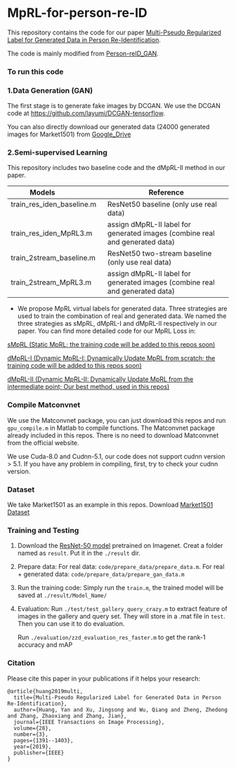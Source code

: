 # MpRL-for-person-re-ID
This repository contains the code for our paper [Multi-Pseudo Regularized Label for Generated Data in Person Re-Identification](https://ieeexplore.ieee.org/abstract/document/8485730).

The code is mainly modified from [Person-reID_GAN](https://github.com/layumi/Person-reID_GAN).

### To run this code

### 1.Data Generation (GAN)
The first stage is to generate fake images by DCGAN.
We use the DCGAN code at https://github.com/layumi/DCGAN-tensorflow.

You can also directly download our generated data (24000 generated images for Market1501) from [Google_Drive](https://drive.google.com/open?id=1-Qv8QfmLi24svclJ3Ee-6y5Zk6HLjZfP)

### 2.Semi-supervised Learning
This repository includes two baseline code and the dMpRL-II method in our paper.

| Models               | Reference | 
| --------              | -----  | 
| train_res_iden_baseline.m        | ResNet50 baseline (only use real data) | 
| train_res_iden_MpRL3.m    | assign dMpRL-II label for generated images (combine real and generated data)|  
| train_2stream_baseline.m    | ResNet50 two-stream baseline (only use real data) | 
| train_2stream_MpRL3.m | assign dMpRL-II label for generated images (combine real and generated data)| 

* We propose MpRL virtual labels for generated data. Three strategies are used to train the combination of real and generated data. We named the three strategies as sMpRL, dMpRL-I and dMpRL-II respectively in our paper. You can find more detailed code for our MpRL Loss in:

[sMpRL (Static MpRL; the training code will be added to this repos soon)](https://github.com/Huang-3/MpRL-for-person-re-ID/blob/master/matlab/%2Bdagnn/Pseudo_Loss_Multi_Static.m)

[dMpRL-I (Dynamic MpRL-I: Dynamically Update MpRL from scratch; the training code will be added to this repos soon)](https://github.com/Huang-3/MpRL-for-person-re-ID/blob/master/matlab/%2Bdagnn/Pseudo_Loss_Multi_Dynamic_1.m)

[dMpRL-II (Dynamic MpRL-II: Dynamically Update MpRL from the intermediate point; Our best method, used in this repos)](https://github.com/Huang-3/MpRL-for-person-re-ID/blob/master/matlab/%2Bdagnn/Pseudo_Loss_Multi_Dynamic_2.m)


### Compile Matconvnet
We use the Matconvnet package, you can just download this repos and run `gpu_compile.m` in Matlab to compile functions. The Matconvnet package already included in this repos. There is no need to download Matconvnet from the official website.

We use Cuda-8.0 and Cudnn-5.1, our code does not support cudnn version > 5.1. If you have any problem in compiling, first, try to check your cudnn version. 

### Dataset
We take Market1501 as an example in this repos.
Download [Market1501 Dataset](http://www.liangzheng.org/Project/project_reid.html)

### Training and Testing
1. Download the [ResNet-50 model](http://www.vlfeat.org/matconvnet/models/imagenet-resnet-50-dag.mat) pretrained on Imagenet. Creat a folder named as `result`. Put it in the `./result` dir.

2. Prepare data:
   For real data: `code/prepare_data/prepare_data.m`.
   For real + generated data: `code/prepare_data/prepare_gan_data.m`

3. Run the training code:
   Simply run the  `train.m`, the trained model will be saved at `./result/Model_Name/`
   
4. Evaluation:
   Run `./test/test_gallery_query_crazy.m` to extract feature of images in the gallery and query set. They will store in a .mat file in `test`. Then you can use it to do evaluation.
   
   Run `./evaluation/zzd_evaluation_res_faster.m` to get the rank-1 accuracy and mAP
   
### Citation
Please cite this paper in your publications if it helps your research:
```
@article{huang2019multi,
  title={Multi-Pseudo Regularized Label for Generated Data in Person Re-Identification},
  author={Huang, Yan and Xu, Jingsong and Wu, Qiang and Zheng, Zhedong and Zhang, Zhaoxiang and Zhang, Jian},
  journal={IEEE Transactions on Image Processing},
  volume={28},
  number={3},
  pages={1391--1403},
  year={2019},
  publisher={IEEE}
}
